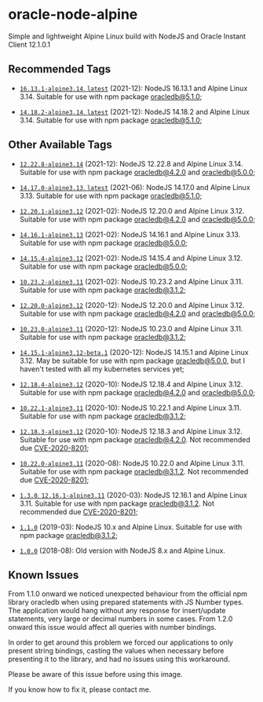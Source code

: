 # oracle-node-alpine
Simple and lightweight Alpine Linux build with NodeJS and Oracle Instant Client 12.1.0.1

## Recommended Tags

* [```16.13.1-alpine3.14```, ```latest```](https://github.com/dnorio/oracle-node-alpine/commit/2f364ac4e4ddfe42881e702ce04bd5a49cce4e85) (2021-12): NodeJS 16.13.1 and Alpine Linux 3.14. Suitable for use with npm package oracledb@5.1.0;

* [```14.18.2-alpine3.14```, ```latest```](https://github.com/dnorio/oracle-node-alpine/commit/bef6478b5d88758e6f876f474622bbcab30f5b53) (2021-12): NodeJS 14.18.2 and Alpine Linux 3.14. Suitable for use with npm package oracledb@5.1.0;

## Other Available Tags

* [```12.22.8-alpine3.14```](https://github.com/dnorio/oracle-node-alpine/commit/232b3fbf50804843604a4f374de53b5aea61e5de) (2021-12): NodeJS 12.22.8 and Alpine Linux 3.14. Suitable for use with npm package oracledb@4.2.0 and oracledb@5.0.0;

* [```14.17.0-alpine3.13```, ```latest```](https://github.com/dnorio/oracle-node-alpine/commit/1b8b88eb668c59d4180691dba0352f63e0ded241) (2021-06): NodeJS 14.17.0 and Alpine Linux 3.13. Suitable for use with npm package oracledb@5.1.0;

* [```12.20.1-alpine3.12```](https://github.com/dnorio/oracle-node-alpine/commit/10f7d1d5201268ba1db827e30947a68530762680) (2021-02): NodeJS 12.20.0 and Alpine Linux 3.12. Suitable for use with npm package oracledb@4.2.0 and oracledb@5.0.0;

* [```14.16.1-alpine3.13```](https://github.com/dnorio/oracle-node-alpine/commit/1b8b88eb668c59d4180691dba0352f63e0ded241) (2021-02): NodeJS 14.16.1 and Alpine Linux 3.13. Suitable for use with npm package oracledb@5.0.0;

* [```14.15.4-alpine3.12```](https://github.com/dnorio/oracle-node-alpine/commit/c3b09aa64a3a6cac4518de8913d1ee5f362f137d) (2021-02): NodeJS 14.15.4 and Alpine Linux 3.12. Suitable for use with npm package oracledb@5.0.0;

* [```10.23.2-alpine3.11```](https://github.com/dnorio/oracle-node-alpine/commit/6a68bd6c213289eaac13cae6bce19aa642cc2d47) (2021-02): NodeJS 10.23.2 and Alpine Linux 3.11. Suitable for use with npm package oracledb@3.1.2;

* [```12.20.0-alpine3.12```](https://github.com/dnorio/oracle-node-alpine/commit/f18a6fc95fb76265ac249509f915aab8d2c92ae9) (2020-12): NodeJS 12.20.0 and Alpine Linux 3.12. Suitable for use with npm package oracledb@4.2.0 and oracledb@5.0.0;

* [```10.23.0-alpine3.11```](https://github.com/dnorio/oracle-node-alpine/commit/1b93894a620bda4c0015d334c8b3be2f40167c40) (2020-12): NodeJS 10.23.0 and Alpine Linux 3.11. Suitable for use with npm package oracledb@3.1.2;

* [```14.15.1-alpine3.12-beta.1```](https://github.com/dnorio/oracle-node-alpine/commit/7bacc40ce5aa67e5fcca4bba58fbbb66f518af48) (2020-12): NodeJS 14.15.1 and Alpine Linux 3.12. May be suitable for use with npm package oracledb@5.0.0, but I haven't tested with all my kubernetes services yet;

* [```12.18.4-alpine3.12```](https://github.com/dnorio/oracle-node-alpine/commit/7582f5752d1ceb0a60e03873ee78e51bab77e143) (2020-10): NodeJS 12.18.4 and Alpine Linux 3.12. Suitable for use with npm package oracledb@4.2.0 and oracledb@5.0.0;

* [```10.22.1-alpine3.11```](https://github.com/dnorio/oracle-node-alpine/commit/21fe03a4d92703b8600b450c7464041e8ccd2ff3) (2020-10): NodeJS 10.22.1 and Alpine Linux 3.11. Suitable for use with npm package oracledb@3.1.2;

* [```12.18.3-alpine3.12```](https://github.com/dnorio/oracle-node-alpine/commit/586ad885bdc32b72079d165922c6d7214f947ae3) (2020-10): NodeJS 12.18.3 and Alpine Linux 3.12. Suitable for use with npm package oracledb@4.2.0. Not recommended due [CVE-2020-8201](https://cve.mitre.org/cgi-bin/cvename.cgi?name=CVE-2020-8201);

* [```10.22.0-alpine3.11```](https://github.com/dnorio/oracle-node-alpine/commit/a515fd7d2cf01c89fe7aec7af2099d358da2747c) (2020-08): NodeJS 10.22.0 and Alpine Linux 3.11. Suitable for use with npm package oracledb@3.1.2. Not recommended due [CVE-2020-8201](https://cve.mitre.org/cgi-bin/cvename.cgi?name=CVE-2020-8201);

* [```1.3.0```, ```12.16.1-alpine3.11```](https://github.com/dnorio/oracle-node-alpine/commit/8549b389da3bc43219ee54d59eb93a1992b4b0f0) (2020-03): NodeJS 12.16.1 and Alpine Linux 3.11. Suitable for use with npm package oracledb@3.1.2. Not recommended due [CVE-2020-8201](https://cve.mitre.org/cgi-bin/cvename.cgi?name=CVE-2020-8201);

* [```1.1.0```](https://github.com/dnorio/oracle-node-alpine/tree/5f1251b7eb366a6959553ac77be682739ba331a9) (2019-03): NodeJS 10.x and Alpine Linux. Suitable for use with npm package oracledb@3.1.2;

* [```1.0.0```](https://github.com/dnorio/oracle-node-alpine/tree/fb5ebca57447f3eeff1283dd9c8da94e058de177) (2018-08): Old version with NodeJS 8.x and Alpine Linux.

## Known Issues
From 1.1.0 onward we noticed unexpected behaviour from the official npm library oracledb when using prepared statements with JS Number types. The application would hang without any response for insert/update statements, very large or decimal numbers in some cases. From 1.2.0 onward this issue would affect all queries with number bindings.

In order to get around this problem we forced our applications to only present string bindings, casting the values when necessary before presenting it to the library, and had no issues using this workaround.

Please be aware of this issue before using this image.

If you know how to fix it, please contact me.